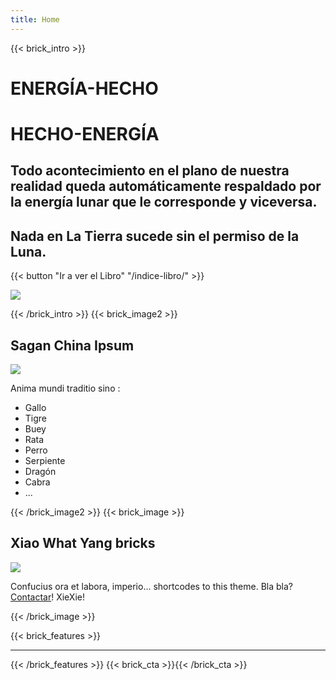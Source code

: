 ```yaml
---
title: Home
---
```

{{< brick_intro >}}

# ENERGÍA-HECHO
# HECHO-ENERGÍA


## Todo acontecimiento en el plano de nuestra realidad queda automáticamente respaldado por la energía lunar que le corresponde y viceversa.

## Nada en La Tierra sucede sin el permiso de la Luna.


{{< button "Ir a ver el Libro" "/indice-libro/" >}}

![](/uploads/illustrations/dragon.png )

{{< /brick_intro >}}
{{< brick_image2 >}}

## Sagan China Ipsum

![](/uploads/illustrations/cuate/tao-Japanese-calligraphy.svg)

Anima mundi traditio sino :
- Gallo
- Tigre
- Buey
- Rata
- Perro
- Serpiente
- Dragón
- Cabra
- ...

{{< /brick_image2 >}}
{{< brick_image >}}

## Xiao What Yang bricks

![](/uploads/illustrations/cuate/problem2solving-amico.svg)

Confucius ora et labora, imperio... shortcodes to this theme. Bla bla? [Contactar](/contact/)! XieXie!

{{< /brick_image >}}

{{< brick_features >}}

---

{{< /brick_features >}}
{{< brick_cta >}}{{< /brick_cta >}}
